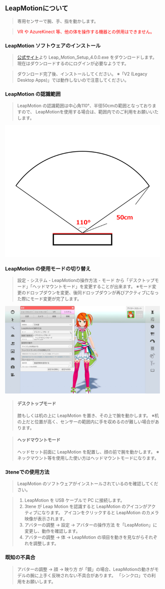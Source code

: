 ## LeapMotionについて

>専用センサーで腕、手、指を動かします。

><font color="Red">VR や AzureKinect 等、他の体を操作する機器との併用はできません。</font>

### LeapMotion ソフトウェアのインストール

><a href="https://developer.leapmotion.com/vr-setup" target="_blank">公式サイト</a>より Leap_Motion_Setup_4.0.0.exe をダウンロードします。
>現在はダウンロードするのにログインが必要なようです。

>ダウンロード完了後、インストールしてください。
>※「V2 (Legacy Desktop Apps)」では動作しないので注意してください。

### LeapMotion の認識範囲

 >LeapMotion の認識範囲は中心角110°、半径50cmの範囲となっておりますので、
 >LeapMotionを使用する場合は、範囲内でのご利用をお願いいたします。

 ![画像](image/leapmotion1.png)

### LeapMotion の使用モードの切り替え

>設定 - システム - LeapMotionの操作方法 - モード から「デスクトップモード」「ヘッドマウントモード」を変更することが出来ます。
>※モード変更のドロップダウンを変更、後同ドロップダウンが再びアクティブになった際にモード変更が完了します。

<img src="image/leapmotion2.jpg" width="600px">

>#### デスクトップモード
>膝もしくは机の上に LeapMotion を置き、その上で腕を動かします。
>※机の上だと位置が高く、センサーの範囲内に手を収めるのが難しい場合があります。

>#### ヘッドマウントモード
>ヘッドセット前面に LeapMotion を配置し、顔の前で腕を動かします。
>※ネックマウント等を使用した使い方はヘッドマウントモードになります。

### 3teneでの使用方法

> LeapMotion のソフトウェアがインストールされているのを確認してください。

> 1. LeapMotion を USB ケーブルで PC に接続します。
> 2. 3tene が Leap Motion を認識すると LeapMotion のアイコンがアクティブになります。
>    アイコンをクリックすると LeapMotion のカメラ映像が表示されます。
> 3. アバターの調整 → 設定 → アバターの操作方法 を「LeapMotion」に変更し、動作を確認します。
> 4. アバターの調整 → 体 → LeapMotion の項目を動きを見ながらそれぞれを調整します。

### 既知の不具合

>アバターの調整 → 顔 → 映り方 が「鏡」の場合、LeapMotionの動きがモデルの腕に上手く反映されない不具合があります。
>「シンクロ」での利用をお願いします。
